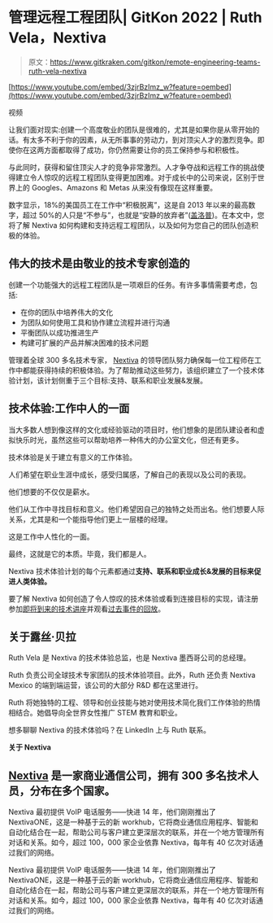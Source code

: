 # 管理远程工程团队| GitKon 2022 | Ruth Vela，Nextiva

> 原文：<https://www.gitkraken.com/gitkon/remote-engineering-teams-ruth-vela-nextiva>

[https://www.youtube.com/embed/3zjrBzImz_w?feature=oembed](https://www.youtube.com/embed/3zjrBzImz_w?feature=oembed)

视频

让我们面对现实:创建一个高度敬业的团队是很难的，尤其是如果你是从零开始的话。有太多不利于你的因素，从无所事事的劳动力，到对顶尖人才的激烈竞争。即使你在这两方面都取得了成功，你仍然需要让你的员工保持参与和积极性。

与此同时，获得和留住顶尖人才的竞争非常激烈。人才争夺战和远程工作的挑战使得建立令人惊叹的远程工程团队变得更加困难。对于成长中的公司来说，区别于世界上的 Googles、Amazons 和 Metas 从来没有像现在这样重要。

数字显示，18%的美国员工在工作中“积极脱离”，这是自 2013 年以来的最高数字，超过 50%的人只是“不参与”，也就是“安静的放弃者”([盖洛普](https://www.gallup.com/workplace/398306/quiet-quitting-real.aspx))。在本文中，您将了解 Nextiva 如何构建和支持远程工程团队，以及如何为您自己的团队创造积极的体验。

## 伟大的技术是由敬业的技术专家创造的

创建一个功能强大的远程工程团队是一项艰巨的任务。有许多事情需要考虑，包括:

*   在你的团队中培养伟大的文化
*   为团队如何使用工具和协作建立流程并进行沟通
*   平衡团队以成功推进生产
*   构建可扩展的产品并解决困难的技术问题

管理着全球 300 多名技术专家， [Nextiva](https://www.nextiva.com/) 的领导团队努力确保每一位工程师在工作中都能获得持续的积极体验。为了帮助推动这些努力，该组织建立了一个技术体验计划，该计划侧重于三个目标:支持、联系和职业发展&发展。

## **技术体验:工作中人的一面**

当大多数人想到像这样的文化或经验驱动的项目时，他们想象的是团队建设者和虚拟快乐时光，虽然这些可以帮助培养一种伟大的办公室文化，但还有更多。

技术体验是关于建立有意义的工作体验。

人们希望在职业生涯中成长，感受归属感，了解自己的表现以及公司的表现。

他们想要的不仅仅是薪水。

他们从工作中寻找目标和意义。他们希望因自己的独特之处而出名。他们想要人际关系，尤其是和一个能指导他们更上一层楼的经理。

这是工作中人性化的一面。

最终，这就是它的本质。毕竟，我们都是人。

Nextiva 技术体验计划的每个元素都通过**支持、联系和职业成长&发展的目标来促进人类体验。**

要了解 Nextiva 如何创造了令人惊叹的技术体验或看到连接目标的实现，请注册参加[即将到来的技术讲座](https://nextiva-technology.eventbrite.com)并观看[过去事件的回放](https://youtu.be/dwBX9-OrmtA)。

## **关于露丝·贝拉**

Ruth Vela 是 Nextiva 的技术体验总监，也是 Nextiva 墨西哥公司的总经理。

Ruth 负责公司全球技术专家团队的技术体验项目。此外，Ruth 还负责 Nextiva Mexico 的端到端运营，该公司的大部分 R&D 都在这里进行。

Ruth 将她独特的工程、领导和创业技能与她对使用技术简化我们工作体验的热情相结合。她倡导向全世界女性推广 STEM 教育和职业。

想多聊聊 Nextiva 的技术体验吗？在 LinkedIn 上与 Ruth 联系。

**关于 Nextiva**

## [Nextiva](http://nextiva.com) 是一家商业通信公司，拥有 300 多名技术人员，分布在多个国家。

Nextiva 最初提供 VoIP 电话服务——快进 14 年，他们刚刚推出了 NextivaONE，这是一种基于云的新 workhub，它将商业通信应用程序、智能和自动化结合在一起，帮助公司与客户建立更深层次的联系，并在一个地方管理所有对话和关系。如今，超过 100，000 家企业依靠 Nextiva，每年有 40 亿次对话通过我们的网络。

Nextiva 最初提供 VoIP 电话服务——快进 14 年，他们刚刚推出了 NextivaONE，这是一种基于云的新 workhub，它将商业通信应用程序、智能和自动化结合在一起，帮助公司与客户建立更深层次的联系，并在一个地方管理所有对话和关系。如今，超过 100，000 家企业依靠 Nextiva，每年有 40 亿次对话通过我们的网络。